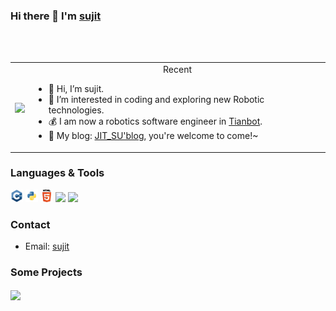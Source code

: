### Hi there 👋  I'm <a href="https://bento.me/jitsu">sujit</a>

<br/>
<br/>

<table>
  <tr align="center">
    <td>
      <a href="https://github.com/anuraghazra/github-readme-stats" target="_blank">
        <img align="center" name="sujit-168's github stats" src="https://github-readme-stats.vercel.app/api?username=sujit-168&show_icons=true" />
      </a>
    </td>
<td align="left">
            <div align="center">Recent</div>
            <ul>
                <li>🤭 Hi, I’m sujit.</li>
                <li>🔭 I’m interested in coding and exploring new Robotic technologies.</li>
                <li>💰 I am now a robotics software engineer in <a href="https://github.com/tianbot">Tianbot</a>.</li>
                <li>🏡 My blog: <a href="https://sujie-168.top" rel="nofollow">JIT_SU'blog</a>, you're welcome to come!~ </li>
            </ul>
        </td>
  </tr>
</table>

### Languages & Tools

<p dir="auto">
<code><a target="_blank" rel="noopener noreferrer nofollow" href="https://github.com/topics/cpp"><img height="20" src="https://raw.githubusercontent.com/github/explore/180320cffc25f4ed1bbdfd33d4db3a66eeeeb358/topics/cpp/cpp.png" style="max-width: 100%;"></a></code>
<code><a target="_blank" rel="noopener noreferrer nofollow" href="https://github.com/topics/python"><img height="20" src="https://raw.githubusercontent.com/github/explore/80688e429a7d4ef2fca1e82350fe8e3517d3494d/topics/python/python.png" style="max-width: 100%;"></a></code>
<code><a target="_blank" rel="noopener noreferrer nofollow" href="https://github.com/topics/html"><img height="20" src="https://raw.githubusercontent.com/github/explore/80688e429a7d4ef2fca1e82350fe8e3517d3494d/topics/html/html.png" style="max-width: 100%;"></a></code>
<code><a target="_blank" rel="noopener noreferrer nofollow" href="https://github.com/ros"><img height="20" src="https://avatars.githubusercontent.com/u/547448?s=200&v=4" style="max-width: 100%;"></a></code>
<code><a target="_blank" rel="noopener noreferrer nofollow" href="https://github.com/ros2"><img height="20" src="=https://avatars.githubusercontent.com/u/3979232?s=200&v=4" style="max-width: 100%;"></a></code>
</p>


### Contact
- Email: [sujit](mailto:su2054552689@gmail.com)


### Some Projects

<a href="https://github.com/sujit-168/Stereo_camera">
  <img align="center" src="https://github-readme-stats.anuraghazra1.vercel.app/api/pin/?username=sujit-168&repo=Stereo_camera" />
</a>

